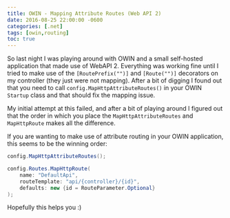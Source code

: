 ```yaml
---
title: OWIN - Mapping Attribute Routes (Web API 2)
date: 2016-08-25 22:00:00 -0600
categories: [.net]
tags: [owin,routing]
toc: true
---
```

So last night I was playing around with OWIN and a small self-hosted application that made use of WebAPI 2. Everything was working fine until I tried to make use of the `[RoutePrefix("")]` and `[Route("")]` decorators on my controller (they just were not mapping). After a bit of digging I found out that you need to call `config.MapHttpAttributeRoutes()` in your OWIN `Startup` class and that should fix the mapping issue.

My initial attempt at this failed, and after a bit of playing around I figured out that the order in which you place the `MapHttpAttributeRoutes` and `MapHttpRoute` makes all the difference.

If you are wanting to make use of attribute routing in your OWIN application, this seems to be the winning order:

```cs
config.MapHttpAttributeRoutes();

config.Routes.MapHttpRoute(
    name: "DefaultApi",
    routeTemplate: "api/{controller}/{id}",
    defaults: new {id = RouteParameter.Optional}
);
```

Hopefully this helps you :)